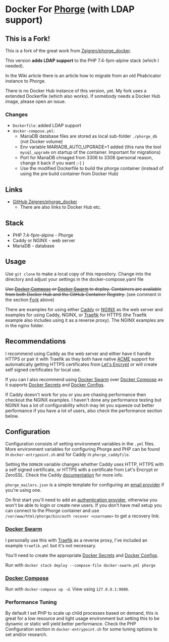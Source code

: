 # Docker For [Phorge](https://we.phorge.it/) (with LDAP support)

## This is a Fork!
This is a fork of the great work from [Zeigren/phorge_docker](https://github.com/Zeigren/phorge_docker).

This version **adds LDAP support** to the PHP 7.4-fpm-alpine stack (which I needed).

In the Wiki article there is an article how to migrate from an old Phabricator instance to Phorge.

There is no Docker Hub instance of this version, yet. My fork uses a extended Dockerfile (which also works). If somebody needs a Docker Hub image, please open an issue.

### Changes

- `Dockerfile`: added LDAP support
- `docker-compose.yml`:
  - MariaDB database files are stored as local sub-folder `./phorge_db` (not Docker volume)
  - Env variable MARIADB_AUTO_UPGRADE=1 added (this runs the tool `mysql_upgrade` on startup of the container. Important for migrations)
  - Port for MariaDB chnaged from 3306 to 3308 (personal reason, change it back if you want ;-) )
  - Use the modified Dockerfile to build the phorge container (instead of using the pre build container from Docker Hub)

## Links

- [GitHub Zeigren/phorge_docker](https://github.com/Zeigren/phorge_docker)
  - There are also links to Docker Hub etc. 

## Stack

- PHP 7.4-fpm-alpine - Phorge
- Caddy or NGINX - web server
- MariaDB - database

## Usage

Use `git clone` to make a local copy of this repository. Change into the directory and adjust your settings in the docker-compose.yaml file

~~Use [Docker Compose](https://docs.docker.com/compose/) or [Docker Swarm](https://docs.docker.com/engine/swarm/) to deploy. Containers are available from both Docker Hub and the GitHub Container Registry.~~ (see comment in the section [Fork](#this-is-a-fork) above)

There are examples for using either [Caddy](https://caddyserver.com/) or [NGINX](https://www.nginx.com/) as the web server and examples for using Caddy, NGINX, or [Traefik](https://traefik.io/traefik/) for HTTPS (the Traefik example also includes using it as a reverse proxy). The NGINX examples are in the nginx folder.

## Recommendations

I recommend using Caddy as the web server and either have it handle HTTPS or pair it with Traefik as they both have native [ACME](https://en.wikipedia.org/wiki/Automated_Certificate_Management_Environment) support for automatically getting HTTPS certificates from [Let's Encrypt](https://letsencrypt.org/) or will create self signed certificates for local use.

If you can I also recommend using [Docker Swarm](https://docs.docker.com/engine/swarm/) over [Docker Compose](https://docs.docker.com/compose/) as it supports [Docker Secrets](https://docs.docker.com/engine/swarm/secrets/) and [Docker Configs](https://docs.docker.com/engine/swarm/configs/).

If Caddy doesn't work for you or you are chasing performance then checkout the NGINX examples. I haven't done any performance testing but NGINX has a lot of configurability which may let you squeeze out better performance if you have a lot of users, also check the performance section below.

## Configuration

Configuration consists of setting environment variables in the `.yml` files. More environment variables for configuring Phorge and PHP can be found in `docker-entrypoint.sh` and for Caddy in `phorge_caddyfile`.

Setting the `DOMAIN` variable changes whether Caddy uses HTTP, HTTPS with a self signed certificate, or HTTPS with a certificate from Let's Encrypt or ZeroSSL. Check the Caddy [documentation](https://caddyserver.com/docs/automatic-https) for more info.

`phorge_mailers.json` is a simple template for configuring an [email provider](https://we.phorge.it/book/phabricator/article/configuring_outbound_email/) if you're using one.

On first start you'll need to add an [authentication provider](https://we.phorge.it/book/phabricator/article/configuring_accounts_and_registration/), otherwise you won't be able to login or create new users. If you don't have mail setup you can connect to the Phorge container and use `/var/www/html/phorge/bin/auth recover <username>` to get a recovery link.

### [Docker Swarm](https://docs.docker.com/engine/swarm/)

I personally use this with [Traefik](https://traefik.io/) as a reverse proxy, I've included an example `traefik.yml` but it's not necessary.

You'll need to create the appropriate [Docker Secrets](https://docs.docker.com/engine/swarm/secrets/) and [Docker Configs](https://docs.docker.com/engine/swarm/configs/).

Run with `docker stack deploy --compose-file docker-swarm.yml phorge`

### [Docker Compose](https://docs.docker.com/compose/)

Run with `docker-compose up -d`. View using `127.0.0.1:9080`.

### Performance Tuning

By default I set PHP to scale up child processes based on demand, this is great for a low resource and light usage environment but setting this to be dynamic or static will yield better performance. Check the PHP Configuration section in `docker-entrypoint.sh` for some tuning options to set and/or research.
